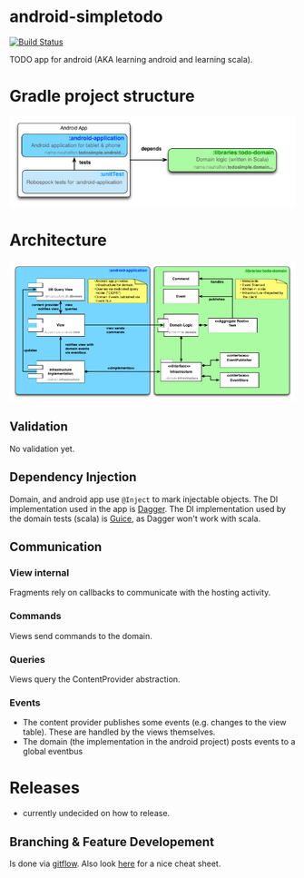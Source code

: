 android-simpletodo
==================

[![Build Status](https://travis-ci.org/neuhalje/android-simpletodo.svg?branch=master)](https://travis-ci.org/neuhalje/android-simpletodo)

TODO app for android (AKA learning android and learning scala).

Gradle project structure
===========================

![Structural](website/gradle-projects.png "Structure of the buildfiles")

Architecture
==============

![Structural](website/structural.png "Structure of the application")


Validation
-----------

No validation yet.

Dependency Injection
--------------------

Domain, and android app use `@Inject` to mark injectable objects. The DI implementation used in the app is [Dagger](http://square.github.io/dagger/). The DI implementation used by the domain tests (scala) is [Guice](https://code.google.com/p/google-guice/), as Dagger won't work with scala.

Communication
----------------

### View internal
Fragments rely on callbacks to communicate with the hosting activity.

### Commands
Views send commands to the domain.

### Queries
Views query the ContentProvider abstraction.

### Events
* The content provider publishes some events (e.g. changes to the view table). These are handled by the views themselves.
* The domain (the implementation in the android project) posts events to a global eventbus

Releases
===========
- currently undecided on how to release.

Branching & Feature Developement
---------------------

Is done via [gitflow](http://nvie.com/posts/a-successful-git-branching-model/). Also look [here](http://danielkummer.github.io/git-flow-cheatsheet/) for a nice cheat sheet.
                           
                           
